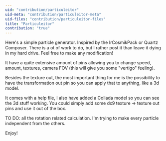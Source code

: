 ```yaml
---
uid: "contribution/particuleitor"
uid-meta: "contribution/particuleitor-meta"
uid-files: "contribution/particuleitor-files"
title: "Particuleitor"
contribution: "true"
---
```


Here's a simple particle generator. Inspired by the IrCosmikPack or Quartz Composer. 
There is a ot of work to do, but I rather post it than leave it dying in my hard drive. Feel free to make any modification!

It have a quite extensive amount of pins allowing you to change speed, amount, textures, camera FOV (this will give you some "vertigo" feeling).

Besides the texture out, the most important thing for me is the possibility to have the transformation out pin so you can apply that to anything, like a 3d model.

It comes with a help file, I also have added a Collada model so you can see the 3d stuff working. 
You could simply add some dx9 texture -> texture out pins and use it out of the box.

TO DO: all the rotation related calculation. I'm trying to make every particle independent from the others.

Enjoy!
